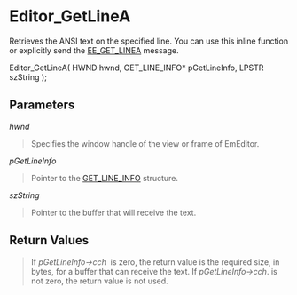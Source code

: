 # Editor\_GetLineA

Retrieves the ANSI text on the specified line. You can use this inline function or explicitly send the [EE\_GET\_LINEA](../message/ee_get_linea) message.

Editor\_GetLineA( HWND hwnd, GET\_LINE\_INFO\* pGetLineInfo, LPSTR szString );

## Parameters

_hwnd_

> Specifies the window handle of the view or frame of EmEditor.

_pGetLineInfo_

> Pointer to the [GET\_LINE\_INFO](../structure/get_line_info) structure.

_szString_

> Pointer to the buffer that will receive the text.

## Return Values

> If _pGetLineInfo->cch_  is zero, the return value is the
> required size, in bytes, for a buffer that can receive the text. If _pGetLineInfo->cch_. is not zero, the return value is not used.
